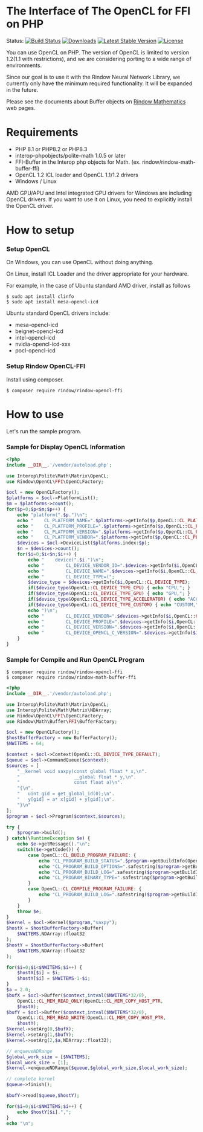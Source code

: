 The Interface of The OpenCL for FFI on PHP
==========================================

Status:
[![Build Status](https://github.com/rindow/rindow-opencl-ffi/workflows/tests/badge.svg)](https://github.com/rindow/rindow-opencl-ffi/actions)
[![Downloads](https://img.shields.io/packagist/dt/rindow/rindow-opencl-ffi)](https://packagist.org/packages/rindow/rindow-opencl-ffi)
[![Latest Stable Version](https://img.shields.io/packagist/v/rindow/rindow-opencl-ffi)](https://packagist.org/packages/rindow/rindow-opencl-ffi)
[![License](https://img.shields.io/packagist/l/rindow/rindow-opencl-ffi)](https://packagist.org/packages/rindow/rindow-opencl-ffi)

You can use OpenCL on PHP.
The version of OpenCL is limited to version 1.2(1.1 with restrictions), and we are considering porting to a wide range of environments.

Since our goal is to use it with the Rindow Neural Network Library, we currently only have the minimum required functionality. It will be expanded in the future.

Please see the documents about Buffer objects on [Rindow Mathematics](https://rindow.github.io/mathematics/acceleration/opencl.html#rindow-clblast-ffi) web pages.


Requirements
============

- PHP 8.1 or PHP8.2 or PHP8.3
- interop-phpobjects/polite-math 1.0.5 or later
- FFI-Buffer in the Interop php objects for Math. (ex. rindow/rindow-math-buffer-ffi)
- OpenCL 1.2 ICL loader and OpenCL 1.1/1.2 drivers
- Windows / Linux

AMD GPU/APU and Intel integrated GPU drivers for Windows are including OpenCL drivers.
If you want to use it on Linux, you need to explicitly install the OpenCL driver.

How to setup
============

### Setup OpenCL
On Windows, you can use OpenCL without doing anything.

On Linux, install ICL Loader and the driver appropriate for your hardware.

For example, in the case of Ubuntu standard AMD driver, install as follows
```shell
$ sudo apt install clinfo
$ sudo apt install mesa-opencl-icd
```
Ubuntu standard OpenCL drivers include:
- mesa-opencl-icd
- beignet-opencl-icd
- intel-opencl-icd
- nvidia-opencl-icd-xxx
- pocl-opencl-icd

### Setup Rindow OpenCL-FFI
Install using composer.

```shell
$ composer require rindow/rindow-opencl-ffi
```

How to use
==========
Let's run the sample program.

### Sample for Display OpenCL Information
```php
<?php
include __DIR__.'/vendor/autoload.php';

use Interop\Polite\Math\Matrix\OpenCL;
use Rindow\OpenCL\FFI\OpenCLFactory;

$ocl = new OpenCLFactory();
$platforms = $ocl->PlatformList();
$m = $platforms->count();
for($p=0;$p<$m;$p++) {
    echo "platform(".$p.")\n";
    echo "    CL_PLATFORM_NAME=".$platforms->getInfo($p,OpenCL::CL_PLATFORM_NAME)."\n";
    echo "    CL_PLATFORM_PROFILE=".$platforms->getInfo($p,OpenCL::CL_PLATFORM_PROFILE)."\n";
    echo "    CL_PLATFORM_VERSION=".$platforms->getInfo($p,OpenCL::CL_PLATFORM_VERSION)."\n";
    echo "    CL_PLATFORM_VENDOR=".$platforms->getInfo($p,OpenCL::CL_PLATFORM_VENDOR)."\n";
    $devices = $ocl->DeviceList($platforms,index:$p);
    $n = $devices->count();
    for($i=0;$i<$n;$i++) {
        echo "    device(".$i.")\n";
        echo "        CL_DEVICE_VENDOR_ID=".$devices->getInfo($i,OpenCL::CL_DEVICE_VENDOR_ID)."\n";
        echo "        CL_DEVICE_NAME=".$devices->getInfo($i,OpenCL::CL_DEVICE_NAME)."\n";
        echo "        CL_DEVICE_TYPE=(";
        $device_type = $devices->getInfo($i,OpenCL::CL_DEVICE_TYPE);
        if($device_type&OpenCL::CL_DEVICE_TYPE_CPU) { echo "CPU,"; }
        if($device_type&OpenCL::CL_DEVICE_TYPE_GPU) { echo "GPU,"; }
        if($device_type&OpenCL::CL_DEVICE_TYPE_ACCELERATOR) { echo "ACCEL,"; }
        if($device_type&OpenCL::CL_DEVICE_TYPE_CUSTOM) { echo "CUSTOM,"; }
        echo ")\n";
        echo "        CL_DEVICE_VENDOR=".$devices->getInfo($i,OpenCL::CL_DEVICE_VENDOR)."\n";
        echo "        CL_DEVICE_PROFILE=".$devices->getInfo($i,OpenCL::CL_DEVICE_PROFILE)."\n";
        echo "        CL_DEVICE_VERSION=".$devices->getInfo($i,OpenCL::CL_DEVICE_VERSION)."\n";
        echo "        CL_DEVICE_OPENCL_C_VERSION=".$devices->getInfo($i,OpenCL::CL_DEVICE_OPENCL_C_VERSION)."\n";
    }
}
```

### Sample for Compile and Run OpenCL Program

```shell
$ composer require rindow/rindow-opencl-ffi
$ composer require rindow/rindow-math-buffer-ffi
```

```php
<?php
include __DIR__.'/vendor/autoload.php';

use Interop\Polite\Math\Matrix\OpenCL;
use Interop\Polite\Math\Matrix\NDArray;
use Rindow\OpenCL\FFI\OpenCLFactory;
use Rindow\Math\Buffer\FFI\BufferFactory;

$ocl = new OpenCLFactory();
$hostBufferFactory = new BufferFactory();
$NWITEMS = 64;

$context = $ocl->Context(OpenCL::CL_DEVICE_TYPE_DEFAULT);
$queue = $ocl->CommandQueue($context);
$sources = [
    "__kernel void saxpy(const global float * x,\n".
    "                    __global float * y,\n".
    "                    const float a)\n".
    "{\n".
    "   uint gid = get_global_id(0);\n".
    "   y[gid] = a* x[gid] + y[gid];\n".
    "}\n"
];
$program = $ocl->Program($context,$sources);

try {
    $program->build();
} catch(\RuntimeException $e) {
    echo $e->getMessage()."\n";
    switch($e->getCode()) {
        case OpenCL::CL_BUILD_PROGRAM_FAILURE: {
            echo "CL_PROGRAM_BUILD_STATUS=".$program->getBuildInfo(OpenCL::CL_PROGRAM_BUILD_STATUS)."\n";
            echo "CL_PROGRAM_BUILD_OPTIONS=".safestring($program->getBuildInfo(OpenCL::CL_PROGRAM_BUILD_OPTIONS))."\n";
            echo "CL_PROGRAM_BUILD_LOG=".safestring($program->getBuildInfo(OpenCL::CL_PROGRAM_BUILD_LOG))."\n";
            echo "CL_PROGRAM_BINARY_TYPE=".safestring($program->getBuildInfo(OpenCL::CL_PROGRAM_BINARY_TYPE))."\n";
        }
        case OpenCL::CL_COMPILE_PROGRAM_FAILURE: {
            echo "CL_PROGRAM_BUILD_LOG=".safestring($program->getBuildInfo(OpenCL::CL_PROGRAM_BUILD_LOG))."\n";
        }
    }
    throw $e;
}
$kernel = $ocl->Kernel($program,"saxpy");
$hostX = $hostBufferFactory->Buffer(
    $NWITEMS,NDArray::float32
);
$hostY = $hostBufferFactory->Buffer(
    $NWITEMS,NDArray::float32
);

for($i=0;$i<$NWITEMS;$i++) {
    $hostX[$i] = $i;
    $hostY[$i] = $NWITEMS-1-$i;
}
$a = 2.0;
$bufX = $ocl->Buffer($context,intval($NWITEMS*32/8),
    OpenCL::CL_MEM_READ_ONLY|OpenCL::CL_MEM_COPY_HOST_PTR,
    $hostX);
$bufY = $ocl->Buffer($context,intval($NWITEMS*32/8),
    OpenCL::CL_MEM_READ_WRITE|OpenCL::CL_MEM_COPY_HOST_PTR,
    $hostY);
$kernel->setArg(0,$bufX);
$kernel->setArg(1,$bufY);
$kernel->setArg(2,$a,NDArray::float32);

// enqueueNDRange
$global_work_size = [$NWITEMS];
$local_work_size = [1];
$kernel->enqueueNDRange($queue,$global_work_size,$local_work_size);

// complete kernel
$queue->finish();

$bufY->read($queue,$hostY);

for($i=0;$i<$NWITEMS;$i++) {
    echo $hostY[$i].",";
}
echo "\n";
```
